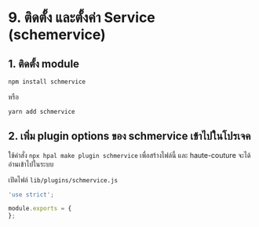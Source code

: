 # 9. ติดตั้ง และตั้งค่า Service (schemervice)

## 1. ติดตั้ง module 

```bash
npm install schmervice
```

หรือ 

```bash
yarn add schmervice
```

## 2. เพิ่ม plugin options ของ schmervice เข้าไปในโปรเจค

ใช้คำสั่ง `npx hpal make plugin schmervice` เพื่อสร้างไฟล์นี้ และ haute-couture จะได้อ่านเข้าไปในระบบ

เปิดไฟล์ `lib/plugins/schmervice.js`

```js
'use strict';

module.exports = {
};
```
